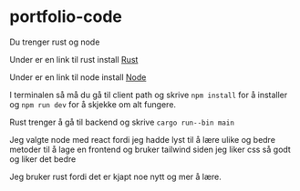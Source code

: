 # portfolio-code

Du trenger rust og node

Under er en link til rust install
[Rust](https://www.rust-lang.org/tools/install)


Under er en link til node install
[Node](https://nodejs.org/en/download)


I terminalen så må du gå til client path og skrive `npm install` for å installer og `npm run dev` for å skjekke om alt fungere.

Rust trenger å gå til backend og skrive `cargo run--bin main` 

Jeg valgte node med react fordi jeg hadde lyst til å lære ulike og bedre metoder til å lage en frontend og bruker tailwind siden jeg liker css så godt og liker det bedre

Jeg bruker rust fordi det er kjapt noe nytt og mer å lære.



